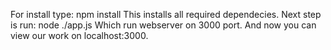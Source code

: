 For install type:
    npm install
This installs all required dependecies.
Next step is run:
    node ./app.js
Which run webserver on 3000 port.
And now you can view our work on localhost:3000.
